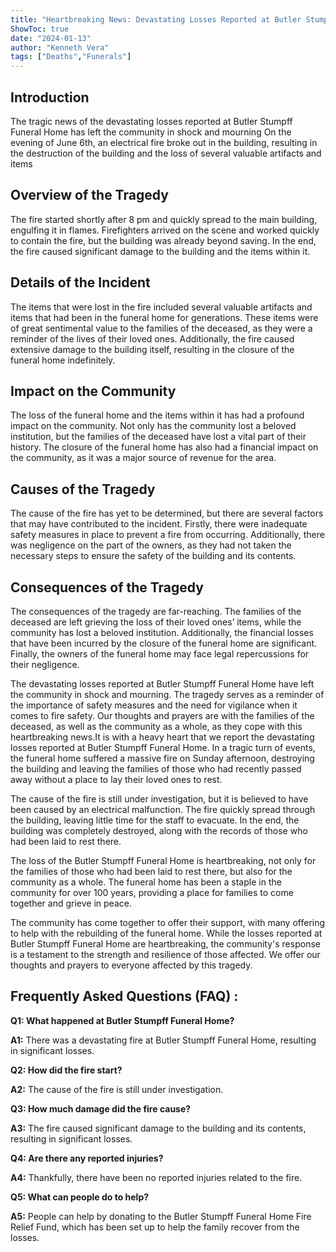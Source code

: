 ```yaml
---
title: "Heartbreaking News: Devastating Losses Reported at Butler Stumpff Funeral Home"
ShowToc: true 
date: "2024-01-13"
author: "Kenneth Vera" 
tags: ["Deaths","Funerals"]
---
```

## Introduction 

The tragic news of the devastating losses reported at Butler Stumpff Funeral Home has left the community in shock and mourning On the evening of June 6th, an electrical fire broke out in the building, resulting in the destruction of the building and the loss of several valuable artifacts and items

## Overview of the Tragedy

The fire started shortly after 8 pm and quickly spread to the main building, engulfing it in flames. Firefighters arrived on the scene and worked quickly to contain the fire, but the building was already beyond saving. In the end, the fire caused significant damage to the building and the items within it.

## Details of the Incident

The items that were lost in the fire included several valuable artifacts and items that had been in the funeral home for generations. These items were of great sentimental value to the families of the deceased, as they were a reminder of the lives of their loved ones. Additionally, the fire caused extensive damage to the building itself, resulting in the closure of the funeral home indefinitely.

## Impact on the Community

The loss of the funeral home and the items within it has had a profound impact on the community. Not only has the community lost a beloved institution, but the families of the deceased have lost a vital part of their history. The closure of the funeral home has also had a financial impact on the community, as it was a major source of revenue for the area.

## Causes of the Tragedy

The cause of the fire has yet to be determined, but there are several factors that may have contributed to the incident. Firstly, there were inadequate safety measures in place to prevent a fire from occurring. Additionally, there was negligence on the part of the owners, as they had not taken the necessary steps to ensure the safety of the building and its contents.

## Consequences of the Tragedy

The consequences of the tragedy are far-reaching. The families of the deceased are left grieving the loss of their loved ones’ items, while the community has lost a beloved institution. Additionally, the financial losses that have been incurred by the closure of the funeral home are significant. Finally, the owners of the funeral home may face legal repercussions for their negligence.

The devastating losses reported at Butler Stumpff Funeral Home have left the community in shock and mourning. The tragedy serves as a reminder of the importance of safety measures and the need for vigilance when it comes to fire safety. Our thoughts and prayers are with the families of the deceased, as well as the community as a whole, as they cope with this heartbreaking news.It is with a heavy heart that we report the devastating losses reported at Butler Stumpff Funeral Home. In a tragic turn of events, the funeral home suffered a massive fire on Sunday afternoon, destroying the building and leaving the families of those who had recently passed away without a place to lay their loved ones to rest. 

The cause of the fire is still under investigation, but it is believed to have been caused by an electrical malfunction. The fire quickly spread through the building, leaving little time for the staff to evacuate. In the end, the building was completely destroyed, along with the records of those who had been laid to rest there. 

The loss of the Butler Stumpff Funeral Home is heartbreaking, not only for the families of those who had been laid to rest there, but also for the community as a whole. The funeral home has been a staple in the community for over 100 years, providing a place for families to come together and grieve in peace. 

The community has come together to offer their support, with many offering to help with the rebuilding of the funeral home. While the losses reported at Butler Stumpff Funeral Home are heartbreaking, the community's response is a testament to the strength and resilience of those affected. We offer our thoughts and prayers to everyone affected by this tragedy.

## Frequently Asked Questions (FAQ) :
**Q1: What happened at Butler Stumpff Funeral Home?**

**A1:** There was a devastating fire at Butler Stumpff Funeral Home, resulting in significant losses.

**Q2: How did the fire start?**

**A2:** The cause of the fire is still under investigation. 

**Q3: How much damage did the fire cause?**

**A3:** The fire caused significant damage to the building and its contents, resulting in significant losses.

**Q4: Are there any reported injuries?**

**A4:** Thankfully, there have been no reported injuries related to the fire. 

**Q5: What can people do to help?**

**A5:** People can help by donating to the Butler Stumpff Funeral Home Fire Relief Fund, which has been set up to help the family recover from the losses.



